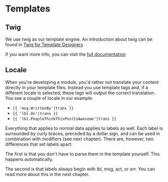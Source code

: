 # Templates

## Twig

We use twig as our template engine. An introduction about twig can be found in [Twig for Template Designers](http://twig.sensiolabs.org/doc/templates.html)

If you want more info, you can visit the [full documentation](http://twig.sensiolabs.org/documentation)

## Locale

When you're developing a module, you'd rather not translate your content directly in your template files. Instead you use template tags and, if a different locale is selected, these tags will output the correct translation. You see a couple of locale in our example:

* `{{ 'msg.WrittenBy'|trans }}`
* `{{ 'lbl.On'|trans }}`
* `{{ 'lbl.PeopleThinkThisPostIsAwesome'|trans }}`

Everything that applies to normal data applies to labels as well. Each label is surrounded by curly braces, preceded by a dollar sign, and can be used in combination with modifiers (see next chapter). There are, however, two differences that set labels apart:

The first is that you don't have to parse them in the template yourself. This happens automatically.

The second is that labels always begin with lbl, msg, act, or err. You can read more about this in the next chapter.
